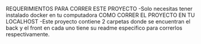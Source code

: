 REQUERIMIENTOS PARA CORRER ESTE PROYECTO
  -Solo necesitas tener instalado docker en tu computadora
COMO CORRER EL PROYECTO EN TU LOCALHOST
  -Este proyecto contiene 2 carpetas donde se encuentran el back y el front en cada uno tiene su readme especifico para correrlos respectivamente.